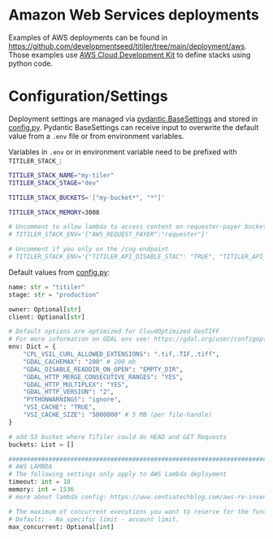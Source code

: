 # Amazon Web Services deployments

Examples of AWS deployments can be found in https://github.com/developmentseed/titiler/tree/main/deployment/aws. Those examples use [AWS Cloud Development Kit](https://aws.amazon.com/cdk/) to define stacks using python code.

# Configuration/Settings

Deployment settings are managed via [pydantic.BaseSettings](https://pydantic-docs.helpmanual.io/usage/settings/) and stored in [config.py](https://github.com/developmentseed/titiler/blob/main/deployment/aws/cdk/config.py). Pydantic BaseSettings can receive input to overwrite the default value from a `.env` file or from environment variables.

Variables in `.env` or in environment variable need to be prefixed with `TITILER_STACK_`:


```bash
TITILER_STACK_NAME="my-tiler"
TITILER_STACK_STAGE="dev"

TITILER_STACK_BUCKETS='["my-bucket*", "*"]'

TITILER_STACK_MEMORY=3008

# Uncomment to allow lambda to access content on requester-payer buckets
# TITILER_STACK_ENV='{"AWS_REQUEST_PAYER":"requester"}'

# Uncomment if you only on the /cog endpoint
# TITILER_STACK_ENV='{"TITILER_API_DISABLE_STAC": "TRUE", "TITILER_API_DISABLE_MOSAIC": "TRUE"}'
```

Default values from [config.py](https://github.com/developmentseed/titiler/blob/main/deployment/aws/cdk/config.py):
```python
name: str = "titiler"
stage: str = "production"

owner: Optional[str]
client: Optional[str]

# Default options are optimized for CloudOptimized GeoTIFF
# For more information on GDAL env see: https://gdal.org/user/configoptions.html
env: Dict = {
    "CPL_VSIL_CURL_ALLOWED_EXTENSIONS": ".tif,.TIF,.tiff",
    "GDAL_CACHEMAX": "200" # 200 mb
    "GDAL_DISABLE_READDIR_ON_OPEN": "EMPTY_DIR",
    "GDAL_HTTP_MERGE_CONSECUTIVE_RANGES": "YES",
    "GDAL_HTTP_MULTIPLEX": "YES",
    "GDAL_HTTP_VERSION": "2",
    "PYTHONWARNINGS": "ignore",
    "VSI_CACHE": "TRUE",
    "VSI_CACHE_SIZE": "5000000" # 5 MB (per file-handle)
}

# add S3 bucket where TiTiler could do HEAD and GET Requests
buckets: List = []

###########################################################################
# AWS LAMBDA
# The following settings only apply to AWS Lambda deployment
timeout: int = 10
memory: int = 1536
# more about lambda config: https://www.sentiatechblog.com/aws-re-invent-2020-day-3-optimizing-lambda-cost-with-multi-threading

# The maximum of concurrent executions you want to reserve for the function.
# Default: - No specific limit - account limit.
max_concurrent: Optional[int]
```
